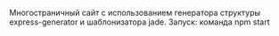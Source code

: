 Многостраничный сайт с использованием генератора структуры express-generator и шаблонизатора jade.
Запуск: команда npm start